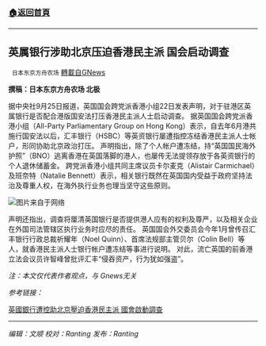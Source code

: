 ###  [:house:返回首頁](https://github.com/ourhimalayas/txt)
---


## 英属银行涉助北京压迫香港民主派 国会启动调查
` 日本东京方舟农场` [轉載自GNews](https://gnews.org/zh-hans/1554513/)

**撰稿：日本东京方舟农场 北极**

据中央社9月25日报道，英国国会跨党派香港小组22日发表声明，对于驻港区英属银行是否配合港版国安法打压香港民主派人士启动调查。
据英国国会跨党派香港小组（All-Party Parliamentary Group on Hong Kong）表示，自去年6月港共施行国安法以后，汇丰银行（HSBC）等英资银行屡遭指控冻结香港民主派人士帐户，形同协助北京政治打压。
声明指出，除了个人帐户遭冻结，持“英国国民海外护照”（BNO）逃离香港在英国落脚的港人，也屡传无法提领存放于各英资银行的个人退休储蓄金。
跨党派香港小组共同主席议员卡尔麦克（Alistair Carmichael）及班奈特（Natalie Bennett）表示，相关银行既然在英国国内受益于政府坚持法治及尊重人权，在海外执行业务也理当坚守这些原则。

![](https://assets.gnews.org/wp-content/uploads/2021/09/000a5cad856b2bced1f64a5ce540f546.jpg)图片来自于网络

声明还指出，调查将厘清英国银行是否提供港人应有的权利及尊严，以及相关企业在外国司法管辖区执行业务时应尽的责任。
英国国会外交委员会今年1月曾传召汇丰银行行政总裁祈耀年（Noel Quinn）、首席法规部主管贝尔（Colin Bell）等人，就香港民主派人士银行帐户遭冻结等事进行说明。
对此，流亡英国的前香港立法会议员许智峰曾批评汇丰“侵吞资产，行为犹如强盗”。

*注：本文仅代表作者观点，与 Gnews无关*

*参考链接：*

[英國銀行遭控助北京壓迫香港民主派 國會啟動調查](https://www.cna.com.tw/news/aopl/202109250152.aspx)

* * *

*编辑：文顺 校对：Ranting 发布：Ranting*

